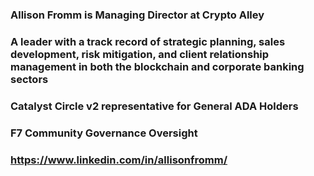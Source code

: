 

### Allison Fromm is Managing Director at Crypto Alley
### A leader with a track record of strategic planning, sales development, risk mitigation, and client relationship management in both the blockchain and corporate banking sectors
### Catalyst Circle v2 representative for General ADA Holders 
### F7 Community Governance Oversight

### https://www.linkedin.com/in/allisonfromm/
